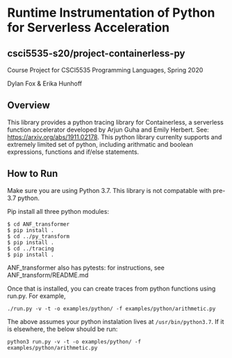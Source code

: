 # Runtime Instrumentation of Python for Serverless Acceleration
## csci5535-s20/project-containerless-py

Course Project for CSCI5535 Programming Languages, Spring 2020

Dylan Fox & Erika Hunhoff


## Overview

This library provides a python tracing library for Containerless, a serverless function accelerator developed by Arjun Guha and Emily Herbert. See: https://arxiv.org/abs/1911.02178. This python library currenlty supports and extremely limited set of python, including arithmatic and boolean expressions, functions and if/else statements.

## How to Run

Make sure you are using Python 3.7. This library is not compatable with pre-3.7 python. 

Pip install all three python modules:
```
$ cd ANF_transformer
$ pip install .
$ cd ../py_transform
$ pip install .
$ cd ../tracing
$ pip install .
```

ANF_transformer also has pytests: for instructions, see ANF_transform/README.md

Once that is installed, you can create traces from python functions using run.py. For example,
```
./run.py -v -t -o examples/python/ -f examples/python/arithmetic.py
```
The above assumes your python instalation lives at `/usr/bin/python3.7`. If it is elsewhere, the below should be run:
```
python3 run.py -v -t -o examples/python/ -f examples/python/arithmetic.py
```


